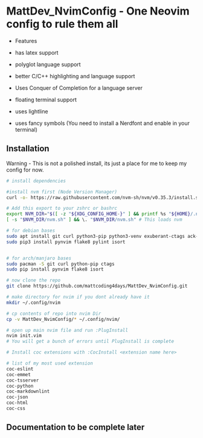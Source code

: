 # MattDev_NvimConfig - One Neovim config to rule them all

* Features

* has latex support
* polyglot language support
* better C/C++ highlighting and language support
* Uses Conquer of Completion for a language server
* floating terminal support
* uses lightline
* uses fancy symbols (You need to install a Nerdfont and enable in your terminal)

## Installation

Warning - This is not a polished install, its just a place for me to keep my config
for now.

```bash
# install dependencies

#install nvm first (Node Version Manager)
curl -o- https://raw.githubusercontent.com/nvm-sh/nvm/v0.35.3/install.sh | bash

# Add this export to your zshrc or bashrc
export NVM_DIR="$([ -z "${XDG_CONFIG_HOME-}" ] && printf %s "${HOME}/.nvm" || printf %s "${XDG_CONFIG_HOME}/nvm")"
[ -s "$NVM_DIR/nvm.sh" ] && \. "$NVM_DIR/nvm.sh" # This loads nvm

# for debian bases
sudo apt install git curl python3-pip python3-venv exuberant-ctags ack-grep
sudo pip3 install pynvim flake8 pylint isort


# for arch/manjaro bases
sudo pacman -S git curl python-pip ctags
sudo pip install pynvim flake8 isort

# now clone the repo
git clone https://github.com/mattcoding4days/MattDev_NvimConfig.git

# make directory for nvim if you dont already have it
mkdir ~/.config/nvim

# cp contents of repo into nvim Dir
cp -v MattDev_NvimConfig/* ~/.config/nvim/

# open up main nvim file and run :PlugInstall
nvim init.vim
# You will get a bunch of errors until PlugInstall is complete

# Install coc extensions with :CocInstall <extension name here>

# list of my most used extension
coc-eslint
coc-emmet
coc-tsserver
coc-python
coc-markdownlint
coc-json
coc-html
coc-css
```

## Documentation to be complete later

